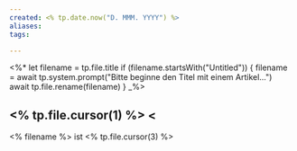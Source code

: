 ```yaml
---
created: <% tp.date.now("D. MMM. YYYY") %>
aliases:
tags:

---
```

<%*
let filename = tp.file.title
if (filename.startsWith("Untitled")) {
	filename = await tp.system.prompt("Bitte beginne den Titel mit einem Artikel...")
	await tp.file.rename(filename)
}
_%>

## <% tp.file.cursor(1) %> $<% tp.file.cursor(2) %>$

<% filename %> ist <% tp.file.cursor(3) %>